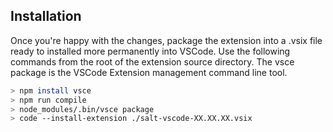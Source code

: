 ## Installation

Once you're happy with the changes, package the extension into a .vsix file ready to installed more permanently into VSCode. Use the following commands from the root of the extension source directory. The vsce package is the VSCode Extension management command line tool.

```bash
> npm install vsce
> npm run compile
> node_modules/.bin/vsce package
> code --install-extension ./salt-vscode-XX.XX.XX.vsix
```

